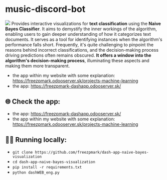 # music-discord-bot

<img src="https://github.com/freezpmark/dash-app-naive-bayes-visualization/blob/362d6ed71fa0ffaabea8a25702d5eaffe7b3167c/dashapp_screenshot.png"/>
Provides interactive visualizations for <b>text classification</b> using the <b>Naive Bayes Classifier</b>​. It aims to demystify the inner workings of the algorithm, enabling users to gain deeper understanding of how it categorizes text documents. It serves as a tool for identifying instances when the algorithm's performance falls short. Frequently, it's quite challenging to pinpoint the reasons behind incorrect classifications, and the decision-making process driving predictions often remains obscured. <b>It offers a window into the algorithm's decision-making process</b>, illuminating these aspects and making them more transparent.

 - the app within my website with some explanation: https://freezpmark.odooserver.sk/projects-machine-learning
 - the app: https://freezpmark-dashapp.odooserver.sk/

## 🌐 Check the app:
 - the app: https://freezpmark-dashapp.odooserver.sk/
 - the app within my website with some explanation: https://freezpmark.odooserver.sk/projects-machine-learning

## 🧑‍💻 Running locally:
 - `git clone https://github.com/freezpmark/dash-app-naive-bayes-visualization`
 - `cd dash-app-naive-bayes-visualization`
 - `pip install -r requirements.txt`
 - `python dashWEB_eng.py`
